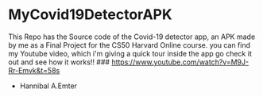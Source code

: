 # MyCovid19DetectorAPK
This Repo has the Source code of the Covid-19 detector app, an APK made by me as a Final Project for the CS50 Harvard Online course.
you can find my Youtube video, which i'm giving a quick tour inside the app go check it out and see how it works!! ### https://www.youtube.com/watch?v=M9J-Rr-Emvk&t=58s
- Hannibal A.Emter
